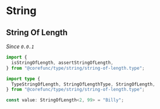 # String

## String Of Length

_Since `0.0.1`_

```typescript
import {
  isStringOfLength, assertStringOfLength,
} from "@corefunc/type/string/string-of-length.type";

import type {
  TypeStringOfLength, StringOfLengthType, StringOfLength,
} from "@corefunc/type/string/string-of-length.type";

const value: StringOfLength<2, 99> = "Billy";
```
